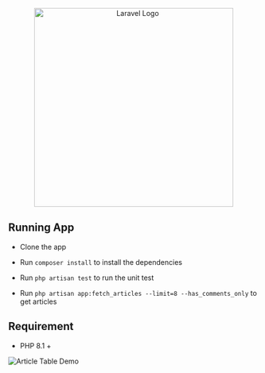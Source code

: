 <p align="center"><a href="https://laravel.com" target="_blank"><img src="https://raw.githubusercontent.com/laravel/art/master/logo-lockup/5%20SVG/2%20CMYK/1%20Full%20Color/laravel-logolockup-cmyk-red.svg" width="400" alt="Laravel Logo"></a></p>

## Running App

- Clone the app

- Run `composer install` to install the dependencies

- Run `php artisan test` to run the unit test

- Run `php artisan app:fetch_articles --limit=8 --has_comments_only` to get articles


## Requirement
- PHP 8.1 +


![Article Table Demo](https://res.cloudinary.com/open-source/image/upload/v1705090130/Screenshot_from_2024-01-12_20-48-53_aqiqfg.png)

